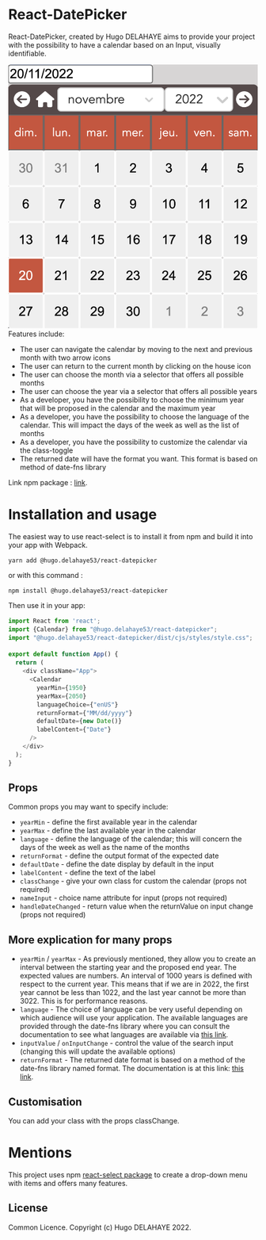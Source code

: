 # React-DatePicker

React-DatePicker, created by Hugo DELAHAYE aims to provide your project with the possibility to have a calendar based on an Input, visually identifiable.

![demo calendar](public/illustrate-demo.png)
Features include:

- The user can navigate the calendar by moving to the next and previous month with two arrow icons
- The user can return to the current month by clicking on the house icon
- The user can choose the month via a selector that offers all possible months
- The user can choose the year via a selector that offers all possible years
- As a developer, you have the possibility to choose the minimum year that will be proposed in the calendar and the maximum year
- As a developer, you have the possibility to choose the language of the calendar. This will impact the days of the week as well as the list of months
- As a developer, you have the possibility to customize the calendar via the class-toggle
- The returned date will have the format you want. This format is based on method of date-fns library

Link npm package : [link](https://www.npmjs.com/package/@hugo.delahaye53/react-datepicker).
# Installation and usage

The easiest way to use react-select is to install it from npm and build it into your app with Webpack.

```
yarn add @hugo.delahaye53/react-datepicker
```

or with this command :

```
npm install @hugo.delahaye53/react-datepicker
```

Then use it in your app:

```js
import React from 'react';
import {Calendar} from "@hugo.delahaye53/react-datepicker";
import "@hugo.delahaye53/react-datepicker/dist/cjs/styles/style.css";

export default function App() {
  return (
    <div className="App">
      <Calendar
        yearMin={1950}
        yearMax={2050}
        languageChoice={"enUS"}
        returnFormat={"MM/dd/yyyy"}
        defaultDate={new Date()}
        labelContent={"Date"}
      />
    </div>
  );
}
```

## Props

Common props you may want to specify include:

- `yearMin` - define the first available year in the calendar
- `yearMax` - define the last available year in the calendar
- `language` - define the language of the calendar; this will concern the days of the week as well as the name of the months
- `returnFormat` - define the output format of the expected date
- `defaultDate` - define the date display by default in the input
- `labelContent` - define the text of the label
- `classChange` - give your own class for custom the calendar (props not required)
- `nameInput` - choice name attribute for input (props not required)
- `handleDateChanged` - return value when the returnValue on input change (props not required)


## More explication for many props

- `yearMin` / `yearMax` - As previously mentioned, they allow you to create an interval between the starting year and the proposed end year. The expected values are numbers. An interval of 1000 years is defined with respect to the current year. This means that if we are in 2022, the first year cannot be less than 1022, and the last year cannot be more than 3022. This is for performance reasons.
- `language` - The choice of language can be very useful depending on which audience will use your application. The available languages are provided through the date-fns library where you can consult the documentation to see what languages are available via [this link](https://date-fns.org/docs/Getting-Started).
- `inputValue` / `onInputChange` - control the value of the search input (changing this will update the available options)
- `returnFormat` - The returned date format is based on a method of the date-fns library named format. The documentation is at this link: [this link](https://date-fns.org/v2.29.3/docs/format).

## Customisation
You can add your class with the props classChange.
# Mentions

This project uses npm [react-select package](https://www.npmjs.com/package/react-select) to create a drop-down menu with items and offers many features.

## License

Common Licence. Copyright (c) Hugo DELAHAYE 2022.